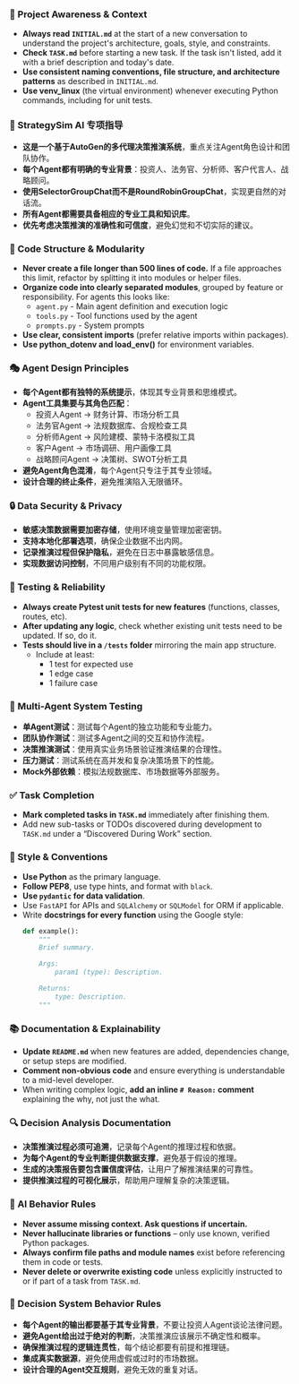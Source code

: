 ### 🔄 Project Awareness & Context
- **Always read `INITIAL.md`** at the start of a new conversation to understand the project's architecture, goals, style, and constraints.
- **Check `TASK.md`** before starting a new task. If the task isn't listed, add it with a brief description and today's date.
- **Use consistent naming conventions, file structure, and architecture patterns** as described in `INITIAL.md`.
- **Use venv_linux** (the virtual environment) whenever executing Python commands, including for unit tests.

### 🤖 StrategySim AI 专项指导
- **这是一个基于AutoGen的多代理决策推演系统**，重点关注Agent角色设计和团队协作。
- **每个Agent都有明确的专业背景**：投资人、法务官、分析师、客户代言人、战略顾问。
- **使用SelectorGroupChat而不是RoundRobinGroupChat**，实现更自然的对话流。
- **所有Agent都需要具备相应的专业工具和知识库**。
- **优先考虑决策推演的准确性和可信度**，避免幻觉和不切实际的建议。

### 🧱 Code Structure & Modularity
- **Never create a file longer than 500 lines of code.** If a file approaches this limit, refactor by splitting it into modules or helper files.
- **Organize code into clearly separated modules**, grouped by feature or responsibility.
  For agents this looks like:
    - `agent.py` - Main agent definition and execution logic 
    - `tools.py` - Tool functions used by the agent 
    - `prompts.py` - System prompts
- **Use clear, consistent imports** (prefer relative imports within packages).
- **Use python_dotenv and load_env()** for environment variables.

### 🎭 Agent Design Principles
- **每个Agent都有独特的系统提示**，体现其专业背景和思维模式。
- **Agent工具集要与其角色匹配**：
  - 投资人Agent → 财务计算、市场分析工具
  - 法务官Agent → 法规数据库、合规检查工具
  - 分析师Agent → 风险建模、蒙特卡洛模拟工具
  - 客户Agent → 市场调研、用户画像工具
  - 战略顾问Agent → 决策树、SWOT分析工具
- **避免Agent角色混淆**，每个Agent只专注于其专业领域。
- **设计合理的终止条件**，避免推演陷入无限循环。

### 🔒 Data Security & Privacy
- **敏感决策数据需要加密存储**，使用环境变量管理加密密钥。
- **支持本地化部署选项**，确保企业数据不出内网。
- **记录推演过程但保护隐私**，避免在日志中暴露敏感信息。
- **实现数据访问控制**，不同用户级别有不同的功能权限。

### 🧪 Testing & Reliability
- **Always create Pytest unit tests for new features** (functions, classes, routes, etc).
- **After updating any logic**, check whether existing unit tests need to be updated. If so, do it.
- **Tests should live in a `/tests` folder** mirroring the main app structure.
  - Include at least:
    - 1 test for expected use
    - 1 edge case
    - 1 failure case

### 🎯 Multi-Agent System Testing
- **单Agent测试**：测试每个Agent的独立功能和专业能力。
- **团队协作测试**：测试多Agent之间的交互和协作流程。
- **决策推演测试**：使用真实业务场景验证推演结果的合理性。
- **压力测试**：测试系统在高并发和复杂决策场景下的性能。
- **Mock外部依赖**：模拟法规数据库、市场数据等外部服务。

### ✅ Task Completion
- **Mark completed tasks in `TASK.md`** immediately after finishing them.
- Add new sub-tasks or TODOs discovered during development to `TASK.md` under a “Discovered During Work” section.

### 📎 Style & Conventions
- **Use Python** as the primary language.
- **Follow PEP8**, use type hints, and format with `black`.
- **Use `pydantic` for data validation**.
- Use `FastAPI` for APIs and `SQLAlchemy` or `SQLModel` for ORM if applicable.
- Write **docstrings for every function** using the Google style:
  ```python
  def example():
      """
      Brief summary.

      Args:
          param1 (type): Description.

      Returns:
          type: Description.
      """
  ```

### 📚 Documentation & Explainability
- **Update `README.md`** when new features are added, dependencies change, or setup steps are modified.
- **Comment non-obvious code** and ensure everything is understandable to a mid-level developer.
- When writing complex logic, **add an inline `# Reason:` comment** explaining the why, not just the what.

### 🔍 Decision Analysis Documentation
- **决策推演过程必须可追溯**，记录每个Agent的推理过程和依据。
- **为每个Agent的专业判断提供数据支撑**，避免基于假设的推理。
- **生成的决策报告要包含置信度评估**，让用户了解推演结果的可靠性。
- **提供推演过程的可视化展示**，帮助用户理解复杂的决策逻辑。

### 🧠 AI Behavior Rules
- **Never assume missing context. Ask questions if uncertain.**
- **Never hallucinate libraries or functions** – only use known, verified Python packages.
- **Always confirm file paths and module names** exist before referencing them in code or tests.
- **Never delete or overwrite existing code** unless explicitly instructed to or if part of a task from `TASK.md`.

### 🎪 Decision System Behavior Rules
- **每个Agent的输出都要基于其专业背景**，不要让投资人Agent谈论法律问题。
- **避免Agent给出过于绝对的判断**，决策推演应该展示不确定性和概率。
- **确保推演过程的逻辑连贯性**，每个结论都要有前提和推理链。
- **集成真实数据源**，避免使用虚假或过时的市场数据。
- **设计合理的Agent交互规则**，避免无效的重复对话。